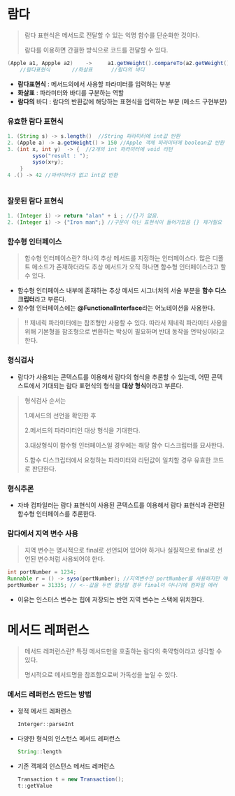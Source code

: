 # 람다

> 람다 표현식은 메서드로 전달할 수 있는 익명 함수를 단순화한 것이다.
>
> 람다를 이용하면 간결한 방식으로 코드를 전달할 수 있다.

```java
(Apple a1, Appple a2)    ->     a1.getWeight().compareTo(a2.getWeight());
    //람다표현식		  //화살표      //람다의 바디    	
```

- **람다표현식** : 메서드의에서 사용할 파라미터를 입력하는 부분
- **화살표** : 파라미터와 바디를 구분하는 역할
- **람다의** 바디 : 람다의 반환값에 해당하는 표현식을 입력하는 부분 (메소드 구현부분)



### 유효한 람다 표현식

```java
1. (String s) -> s.length()  //String 파라미터에 int값 반환
2. (Apple a) -> a.getWeight() > 150 //Apple 객체 파라미터에 boolean값 반환
3. (int x, int y)  -> {  //2개의 int 파라미터에 void 리턴
        syso("result : ");
        syso(x+y);
	}
4 .() -> 42 //파라미터가 없고 int값 반환
    
```

### 잘못된 람다 표현식

```java
1. (Integer i) -> return "alan" + i ; //{}가 없음.
2. (Integer i) -> {"Iron man";} //구문이 아닌 표현식이 들어가있음 {} 제거필요
```



### 함수형 인터페이스

> 함수형 인터페이스란? 하나의 추상 메서드를 지정하는 인터페이스다. 많은 디폴트 메소드가 존재하더라도 추상 메서드가 오직 하나면 함수형 인터페이스라고 할 수 있다.

- 함수형 인터페이스 내부에 존재하는 추상 메서드 시그너처의 서술 부분을 **함수 디스크립터**라고 부른다.
- 함수형 인터페이스에는 **@FunctionalInterface**라는 어노테이션을 사용한다.



> !! 제네릭 파라미터에는 참조형만 사용할 수 있다. 따라서 제네릭 파라미터 사용을 위해 기본형을 참조형으로 변환하는 박싱이 필요하며 반대 동작을 언박싱이라고한다.



### 형식검사

- 람다가 사용되는 콘텍스트를 이용해서 람다의 형식을 추론할 수 있는데, 어떤 콘텍스트에서 기대되는 람다 표현식의 형식을 **대상 형식**이라고 부른다.

> 형식검사 순서는
>
> 1.메서드의 선언을 확인한 후 
>
> 2.메서드의 파라미터인 대상 형식을 기대한다.
>
> 3.대상형식이 함수형 인터페이스일 경우에는 해당 함수 디스크립터를 묘사한다.
>
> 5.함수 디스크립터에서 요청하는 파라미터와 리턴값이 일치할 경우 유효한 코드로 판단한다.



### 형식추론

- 자바 컴파일러는 람다 표현식이 사용된 콘텍스트를 이용해서 람다 표현식과 관련된 함수형 인터페이스를 추론한다.


### 람다에서 지역 변수 사용

> 지역 변수는 명시적으로 final로 선언되어 있어야 하거나 실질적으로 final로 선언된 변수처럼 사용되어야 한다.

```java
int portNumber = 1234;
Runnable r = () -> syso(portNumber); //지역변수인 portNumber를 사용하지만 에러남. 
portNumber = 31335; // <--값을 두번 할당할 경우 final이 아니기에 컴파일 에러
```

- 이유는 인스터스 변수는 힙에 저장되는 반면 지역 변수는 스택에 위치한다.



# 메서드 레퍼런스

> 메서드 레퍼런스란? 특정 메서드만을 호출하는 람다의 축약형이라고 생각할 수 있다.
>
> 명시적으로 메서드명을 참조함으로써 가독성을 높일 수 있다.

### 

### 메서드 레퍼런스 만드는 방법

- 정적 메서드 레퍼런스 

  ```java
  Interger::parseInt
  ```

- 다양한 형식의 인스턴스 메서드 레퍼런스

  ```java
  String::length
  ```

- 기존 객체의 인스턴스 메서드 레퍼런스

  ```java
  Transaction t = new Transaction();
  t::getValue
  ```
